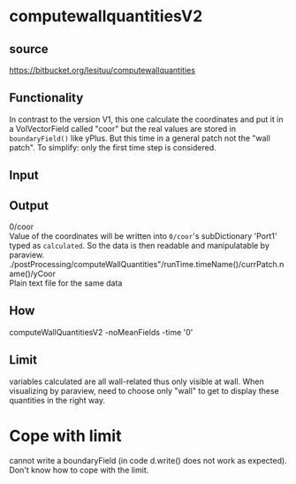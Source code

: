 # computewallquantitiesV2

## source
https://bitbucket.org/lesituu/computewallquantities

## Functionality
In contrast to the version V1, this one calculate the coordinates and put it in a 
VolVectorField called "coor" but the real values are stored in `boundaryField()`
like yPlus. But this time in a general patch not the "wall patch". To simplify: only
the first time step is considered.

## Input

## Output
0/coor   
Value of the coordinates will be written into `0/coor`'s subDictionary 'Port1' typed as
`calculated`. So the data is then readable and manipulatable by paraview.   
./postProcessing/computeWallQuantities"/runTime.timeName()/currPatch.name()/yCoor   
Plain text file for the same data

## How
computeWallQuantitiesV2 -noMeanFields -time '0' 

## Limit
variables calculated are all wall-related thus only visible at wall. When visualizing by
paraview, need to choose only "wall" to get to display these quantities in the right way. 

# Cope with limit
cannot write a boundaryField (in code d.write() does not work as expected). Don't know how
to cope with the limit.
